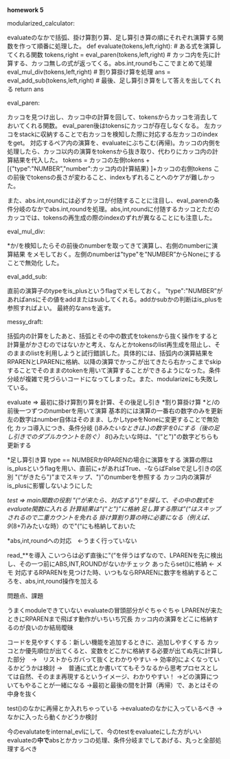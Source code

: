 **homework 5**

modularized_calculator:

evaluateのなかで括弧、掛け算割り算、足し算引き算の順にそれぞれ演算する関数を作って順番に処理した。
def evaluate(tokens,left,right): # ある式を演算してくれる関数
    tokens,right = eval_paren(tokens,left,right) # カッコ内を先に計算する、カッコ無しの式が返ってくる。abs.int,roundもここでまとめて処理
    eval_mul_div(tokens,left,right) # 割り算掛け算を処理
    ans = eval_add_sub(tokens,left,right) # 最後、足し算引き算をして答えを出してくれる
    return ans

eval_paren:

  カッコを見つけ出し、カッコ中の計算を回して、tokensからカッコを消去しておいてくれる関数。
  eval_paren後はtokensにカッコが存在しなくなる。
  左カッコをstackに収納することで右カッコを検知した際に対応する左カッコのindexをget。
  対応するペア内の演算を、evaluateにぶちこむ(再帰)。カッコの内側を処理したら、カッコ以内の演算をtokensから抜き取り、代わりにカッコ内の計算結果を代入した。
  tokens = カッコの左側tokens +[{"type”:"NUMBER”,"number":カッコ内の計算結果} ]+カッコの右側tokens
  この前後でtokensの長さが変わること、indexもずれることへのケアが難しかった。

  また、abs.int,roundには必ずカッコが付随することに注目し、eval_parenの条件分岐のなかでabs.int,roundを処理。abs,int,roundに付随するカッコとただのカッコでは、tokensの再生成の際のindexのずれが異なることにも注意した。

eval_mul_div:

  *か/を検知したらその前後のnumberを取ってきて演算し、右側のnumberに演算結果
  をメモしておく。左側のnumberは"type"を"NUMBER”からNoneにすることで無効化
  した。

eval_add_sub:

  直前の演算子のtypeをis_plusというflagでメモしておく。
  "type":"NUMBER”があればansにその値をaddまたはsubしてくれる。addかsubかの判断はis_plusを参照すればよい。
  最終的なansを返す。

messy_draft: 

括弧内の計算をしたあと、括弧とその中の数式をtokensから抜く操作をすると計算量がかさむのではないかと考え、なんとかtokensのlist再生成を阻止し、そのままのlistを利用しようと試行錯誤した。具体的には、括弧内の演算結果をRPARENとLPARENに格納、以降の演算でかっこが出てきたら右かっこまでskipすることでそのままのtokenを用いて演算することができるようになった。条件分岐が複雑で見づらいコードになってしまった。また、modularizeにも失敗している。

evaluate => 最初に掛け算割り算を計算、その後足し引き
*割り算掛け算
  *と/の前後一つずつのnumberを用いて演算
  基本的には演算の一番右の数字のみを更新
  左の数字はnumber自体はそのまま、しかしtypeをNoneに変更することで無効化
  カッコ導入につき、条件分岐
  ()*8みたいなときは、)の数字を0にする（後の足し引きでのダブルカウントを防ぐ）
  8*()みたいな時は、"(“と")"の数字どちらも更新する

*足し算引き算
  type == NUMBERかRPARENの場合に演算をする
  演算の際はis_plusというflagを用い、直前に+があればTrue、-ならばFalseで足し引きの区別
  "(“がきたら")”までスキップ、")”のnumberを参照する
  カッコ内の演算がis_plusに影響しないようにした

*test => main関数の役割
  "(“が来たら、対応する")”を探して、その中の数式をevaluate関数に入れる
  計算結果は"(“と")”に格納
  足し算する際は"(“はスキップされるので二重カウントを免れる
  掛け算割り算の時に必要になる（例えば、9*(8+7)みたいな時）ので"(“にも格納しておいた

*abs,int,roundへの対応　<-うまく行っていない

  read_**を導入
  こいつらは必ず直後に"(“を伴うはずなので、LPARENを先に検出し、その一つ前にABS,INT,ROUNDがないかチェック
  あったらset()に格納 <- メモ
   対応するRPARENを見つけた時、いつもならRPARENに数字を格納するところを、abs,int,round操作を加える

問題点、課題

  うまくmoduleできていない
  evaluateの冒頭部分がぐちゃぐちゃ
  LPARENが来たときにRPARENまで飛ばす動作がいちいち冗長
  カッコ内の演算をどこに格納するのが良いのか結局曖昧

コードを見やすくする：新しい機能を追加するときに、追加しやすくする
カッコとか優先順位が出てくると、変数をどこかに格納する必要が出てぬ先に計算した部分　→　リストからガバって抜くとわかりやすい
-> 効率的によくなっているかどうかは検討
→　普通に式とか書いててもそうなるから思考プロセスとしては自然、そのまま再現するというイメージ、わかりやすい！
→どの演算についてもやることが一緒になる
→最初と最後の間を計算（再帰）で、あとはその中身を抜く

test()のなかに再帰とか入れちゃっている
→evaluateのなかに入っているべき
→なかに入ったら動くかどうか検討

今のevalutateをinternal_evlにして、今のtestをevaluateにした方がいい
evaluateの**中で**absとかカッコの処理、条件分岐までしてあげる、丸っと全部処理するべき


